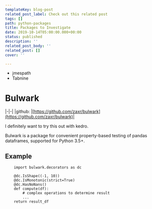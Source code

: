```yaml
---
templateKey: blog-post
related_post_label: Check out this related post
tags: []
path: python-packages
title: Packages to Investigate
date: 2019-10-14T05:00:00.000+00:00
status: published
description: ''
related_post_body: ''
related_post: []
cover: ''

---
```

* jmespath
* Tabnine

# Bulwark

|-|-|
|github: |[https://github.com/zaxr/bulwark](https://github.com/zaxr/bulwark)|

I definitely want to try this out with kedro.

Bulwark is a package for convenient property-based testing of pandas dataframes, supported for Python 3.5+.

## Example

        import bulwark.decorators as dc

        @dc.IsShape((-1, 10))
        @dc.IsMonotonic(strict=True)
        @dc.HasNoNans()
        def compute(df):
            # complex operations to determine result
            ...
        return result_df
